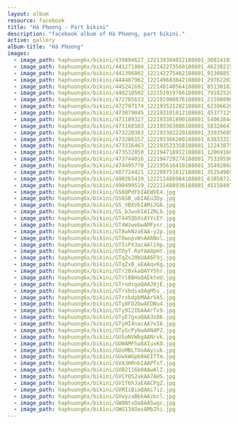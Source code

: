 ```yaml
---
layout: album
resource: facebook
title: "Hà Phương - Part bikini"
description: "facebook album of Hà Phương, part bikini."
active: gallery
album-title: "Hà Phương"
images:
  - image_path: haphuong6x/bikini/439894627_122139304022188601_3082410378987454745_n.jpg
  - image_path: haphuong6x/bikini/441271804_122142273560188601_4623821599575866379_n.jpg
  - image_path: haphuong6x/bikini/441396802_122142275462188601_9130885762699177409_n.jpg
  - image_path: haphuong6x/bikini/444487962_122149683842188601_2976220234429321869_n.jpg
  - image_path: haphuong6x/bikini/445241692_122148140564188601_851301829250927336_n.jpg
  - image_path: haphuong6x/bikini/448218502_122151919766188601_7918252824539342010_n.jpg
  - image_path: haphuong6x/bikini/472785633_122192900876188601_2159809632218941369_n.jpg
  - image_path: haphuong6x/bikini/472797174_122193521282188601_6239662028322443635_n.jpg
  - image_path: haphuong6x/bikini/473079045_122193101012188601_4537712957747837155_n.jpg
  - image_path: haphuong6x/bikini/473109327_122193381890188601_5406384414132617131_n.jpg
  - image_path: haphuong6x/bikini/473160103_122193363086188601_5832664767243869048_n.jpg
  - image_path: haphuong6x/bikini/473220383_122193382220188601_3393569521182648470_n.jpg
  - image_path: haphuong6x/bikini/473286157_122193366200188601_6383331116769532644_n.jpg
  - image_path: haphuong6x/bikini/473316463_122193523358188601_1224387508767856357_n.jpg
  - image_path: haphuong6x/bikini/473532850_122194718912188601_1206916628571109298_n.jpg
  - image_path: haphuong6x/bikini/473744016_122194729274188601_7533959091117252168_n.jpg
  - image_path: haphuong6x/bikini/474495770_122195616410188601_3549286874010619218_n.jpg
  - image_path: haphuong6x/bikini/487724421_122209751612188601_3525496947111100764_n.jpg
  - image_path: haphuong6x/bikini/490265439_122211488984188601_6385872251226073859_n.jpg
  - image_path: haphuong6x/bikini/490499519_122211488936188601_4515849733424557324_n.jpg
  - image_path: haphuong6x/bikini/GS6QPdFbIAEWVE4.jpg
  - image_path: haphuong6x/bikini/GS6SB_ubIAEu3Dy.jpg
  - image_path: haphuong6x/bikini/GS_VBXVbIAMiJG6.jpg
  - image_path: haphuong6x/bikini/GS_bJwubIAIZRLb.jpg
  - image_path: haphuong6x/bikini/GT445QbXsAYYcEY.jpg
  - image_path: haphuong6x/bikini/GT4WzwebwAMFysr.jpg
  - image_path: haphuong6x/bikini/GT8wkNzaEAA-y2p.jpg
  - image_path: haphuong6x/bikini/GT8wopvWsAA6Nol.jpg
  - image_path: haphuong6x/bikini/GTIsPX3acAAl19p.jpg
  - image_path: haphuong6x/bikini/GTOyT-RaYAA8pHt.jpg
  - image_path: haphuong6x/bikini/GTqZs20bUAA6F9j.jpg
  - image_path: haphuong6x/bikini/GTqZxB_aEAAqvKg.jpg
  - image_path: haphuong6x/bikini/GTr20vkaQAYY5hr.jpg
  - image_path: haphuong6x/bikini/GTrl8BHaQAEkteU.jpg
  - image_path: haphuong6x/bikini/GTrodsgaQAAJOjE.jpg
  - image_path: haphuong6x/bikini/GTrxbdiaQAgM5s_.jpg
  - image_path: haphuong6x/bikini/GTrxbdpbMAArVA5.jpg
  - image_path: haphuong6x/bikini/GTy8FD2bwAEDNu4.jpg
  - image_path: haphuong6x/bikini/GTy9I2IbAAArTx9.jpg
  - image_path: haphuong6x/bikini/GTyE7gxaQAA3x86.jpg
  - image_path: haphuong6x/bikini/GTyHI4nacAA7oI6.jpg
  - image_path: haphuong6x/bikini/GTyScPybwAAN4P2.jpg
  - image_path: haphuong6x/bikini/GU5oNVWbgAANrvk.jpg
  - image_path: haphuong6x/bikini/GUWAMFha8AIuxKO.jpg
  - image_path: haphuong6x/bikini/GUoMBLTXoAAyiuk.jpg
  - image_path: haphuong6x/bikini/GUwkWGpb0AEITTm.jpg
  - image_path: haphuong6x/bikini/GVA3HRnbIAAPfsT.jpg
  - image_path: haphuong6x/bikini/GVB2116b0AAwAlI.jpg
  - image_path: haphuong6x/bikini/GVCYQS2akAA7AHS.jpg
  - image_path: haphuong6x/bikini/GVIf6hJaEAACPgZ.jpg
  - image_path: haphuong6x/bikini/GVMIiBiaQAAi7iz.jpg
  - image_path: haphuong6x/bikini/GVwyzaBbkAAzbcl.jpg
  - image_path: haphuong6x/bikini/GW8NtxDa8AASwgc.jpg
  - image_path: haphuong6x/bikini/GWG13AOasAMbZhi.jpg
---
```

